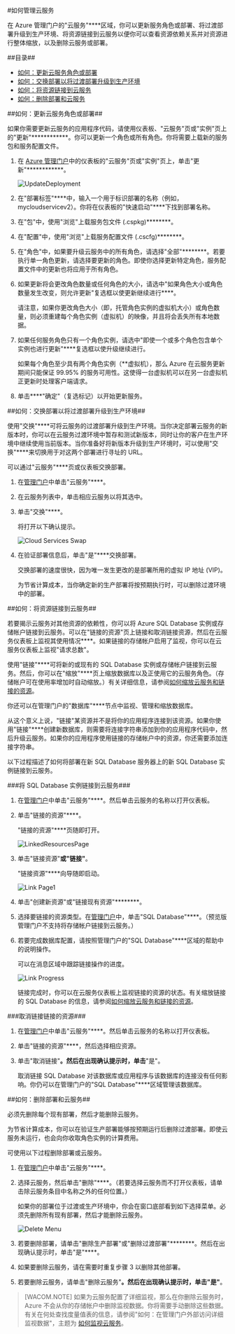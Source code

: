 <properties linkid="manage-services-how-to-manage-a-cloud-service" urlDisplayName="How to manage" pageTitle="如何管理云服务 - Azure" metaKeywords="Azure manage cloud services, Azure Management Portal cloud services" description="了解如何在 Azure 管理门户中管理云服务。" metaCanonical="" services="cloud-services" documentationCenter="" title="How to Manage Cloud Services" authors="ryanwi" solutions="" manager="" editor="" />
<tags ms.service="cloud-services"
    ms.date="03/02/2015"
    wacn.date=""
    />






#如何管理云服务

在 Azure 管理门户的"云服务"****区域，你可以更新服务角色或部署、将过渡部署升级到生产环境、将资源链接到云服务以便你可以查看资源依赖关系并对资源进行整体缩放，以及删除云服务或部署。

##目录##

* [如何：更新云服务角色或部署](#updaterole)
* [如何：交换部署以将过渡部署升级到生产环境](#swap)
* [如何：将资源链接到云服务](#linkresources)
* [如何：删除部署和云服务](#deletecloudservice)


##<a id="updaterole"></a>如何：更新云服务角色或部署##

如果你需要更新云服务的应用程序代码，请使用仪表板、"云服务"页或"实例"页上的"更新"************。你可以更新一个角色或所有角色。你将需要上载新的服务包和服务配置文件。

1. 在 [Azure 管理门户](https://manage.windowsazure.cn/)中的仪表板的"云服务"页或"实例"页上，单击"更新"************。

	![UpdateDeployment](./media/cloud-services-how-to-manage/CloudServices_UpdateDeployment.png)

2. 在"部署标签"****中，输入一个用于标识部署的名称（例如，mycloudservicev2）。你将在仪表板的"快速启动"****下找到部署名称。

3. 在"包"中，使用"浏览"上载服务包文件 (.cspkg)********。

4. 在"配置"中，使用"浏览"上载服务配置文件 (.cscfg)********。

5. 在"角色"中，如果要升级云服务中的所有角色，请选择"全部"********。若要执行单一角色更新，请选择要更新的角色。即使你选择更新特定角色，服务配置文件中的更新也将应用于所有角色。

6. 如果更新将会更改角色数量或任何角色的大小，请选中"如果角色大小或角色数量发生改变，则允许更新"复选框以使更新继续进行****。 

	请注意，如果你更改角色大小（即，托管角色实例的虚拟机大小）或角色数量，则必须重建每个角色实例（虚拟机）的映像，并且将会丢失所有本地数据。

7. 如果任何服务角色只有一个角色实例，请选中"即使一个或多个角色包含单个实例也进行更新"****复选框以使升级继续进行。 

	如果每个角色至少具有两个角色实例（**虚拟机），那么 Azure 在云服务更新期间只能保证 99.95% 的服务可用性。这使得一台虚拟机可以在另一台虚拟机正更新时处理客户端请求。

8. 单击****"确定"（复选标记）以开始更新服务。



##<a id="swap"></a>如何：交换部署以将过渡部署升级到生产环境##

使用"交换"****可将云服务的过渡部署升级到生产环境。当你决定部署云服务的新版本时，你可以在云服务过渡环境中暂存和测试新版本，同时让你的客户在生产环境中继续使用当前版本。当你准备好将新版本升级到生产环境时，可以使用"交换"****来切换用于对这两个部署进行寻址的 URL。 

可以通过"云服务"****页或仪表板交换部署。

1. 在[管理门户](https://manage.windowsazure.cn/)中单击"云服务"****。

2. 在云服务列表中，单击相应云服务以将其选中。

3. 单击"交换"****。

	将打开以下确认提示。

	![Cloud Services Swap](./media/cloud-services-how-to-manage/CloudServices_Swap.png)

4. 在验证部署信息后，单击"是"****交换部署。

	交换部署的速度很快，因为唯一发生更改的是部署所用的虚拟 IP 地址 (VIP)。

	为节省计算成本，当你确定新的生产部署将按预期执行时，可以删除过渡环境中的部署。

##<a id="linkresources"></a>如何：将资源链接到云服务##

若要揭示云服务对其他资源的依赖性，你可以将 Azure SQL Database 实例或存储帐户链接到云服务。可以在"链接的资源"页上链接和取消链接资源，然后在云服务仪表板上监视其使用情况****。如果链接的存储帐户启用了监视，你可以在云服务仪表板上监视"请求总数"。

使用"链接"****可将新的或现有的 SQL Database 实例或存储帐户链接到云服务。然后，你可以在"缩放"****页上缩放数据库以及正使用它的云服务角色。（存储帐户可在使用率增加时自动缩放。）有关详细信息，请参阅[如何缩放云服务和链接的资源](/zh-cn/documentation/articles/cloud-services-how-to-scale/)。 

你还可以在管理门户的"数据库"****节点中监视、管理和缩放数据库。 

从这个意义上说，"链接"某资源并不是将你的应用程序连接到该资源。如果你使用"链接"****创建新数据库，则需要将连接字符串添加到你的应用程序代码中，然后升级云服务。如果你的应用程序使用链接的存储帐户中的资源，你还需要添加连接字符串。

以下过程描述了如何将部署在新 SQL Database 服务器上的新 SQL Database 实例链接到云服务。

###将 SQL Database 实例链接到云服务###

1. 在[管理门户](http://manage.windowsazure.cn/)中单击"云服务"****。然后单击云服务的名称以打开仪表板。

2. 单击"链接的资源"****。

	"链接的资源"****页随即打开。

	![LinkedResourcesPage](./media/cloud-services-how-to-manage/CloudServices_LinkedResourcesPage.png)

3. 单击"链接资源"****或"链接"****。

	"链接资源"****向导随即启动。

	![Link Page1](./media/cloud-services-how-to-manage/CloudServices_LinkedResources_LinkPage1.png)

4. 单击"创建新资源"或"链接现有资源"********。

5. 选择要链接的资源类型。在[管理门户](http://manage.windowsazure.cn/)中，单击"SQL Database"****。（预览版管理门户不支持将存储帐户链接到云服务。）

6. 若要完成数据库配置，请按照管理门户的"SQL Database"****区域的帮助中的说明操作。

	可以在消息区域中跟踪链接操作的进度。

	![Link Progress](./media/cloud-services-how-to-manage/CloudServices_LinkedResources_LinkProgress.png)

	链接完成时，你可以在云服务仪表板上监视链接的资源的状态。有关缩放链接的 SQL Database 的信息，请参阅[如何缩放云服务和链接的资源](/zh-cn/documentation/articles/cloud-services-how-to-scale/)。

###取消链接链接的资源###

1. 在[管理门户](http://manage.windowsazure.cn/)中单击"云服务"****。然后单击云服务的名称以打开仪表板。

2. 单击"链接的资源"****，然后选择相应资源。

3. 单击"取消链接"****。然后在出现确认提示时，单击****"是"。

	取消链接 SQL Database 对该数据库或应用程序与该数据库的连接没有任何影响。你仍可以在管理门户的"SQL Database"****区域管理该数据库。



##<a id="deletecloudservice"></a>如何：删除部署和云服务##

必须先删除每个现有部署，然后才能删除云服务。

为节省计算成本，你可以在验证生产部署能够按预期运行后删除过渡部署。即使云服务未运行，也会向你收取角色实例的计算费用。

可使用以下过程删除部署或云服务。 

1. 在[管理门户](http://manage.windowsazure.cn/)中单击"云服务"****。

2. 选择云服务，然后单击"删除"****。（若要选择云服务而不打开仪表板，请单击除云服务条目中名称之外的任何位置。）

	如果你的部署位于过渡或生产环境中，你会在窗口底部看到如下选择菜单。必须先删除所有现有部署，然后才能删除云服务。

	![Delete Menu](./media/cloud-services-how-to-manage/CloudServices_DeleteMenu.png)


3. 若要删除部署，请单击"删除生产部署"或"删除过渡部署"********。然后在出现确认提示时，单击"是"****。 

4. 如果要删除云服务，请在需要时重复步骤 3 以删除其他部署。

5. 若要删除云服务，请单击"删除云服务"****。然后在出现确认提示时，单击"是"****。

> [WACOM.NOTE]
> 如果为云服务配置了详细监视，那么在你删除云服务时，Azure 不会从你的存储帐户中删除监视数据。你将需要手动删除这些数据。有关在何处查找度量值表的信息，请参阅"如何：在管理门户外部访问详细监视数据"，主题为 <a href="/zh-cn/documentation/articles/cloud-services-how-to-monitor/">如何监视云服务</a>。

<!--HONumber=39-->
